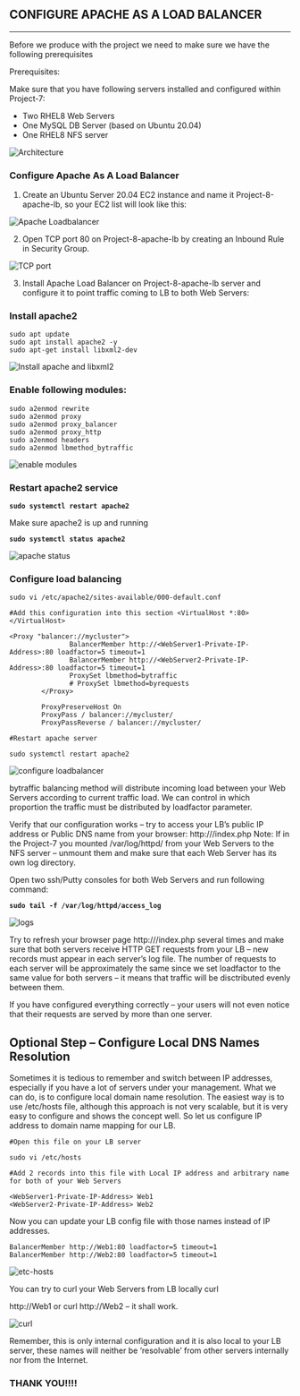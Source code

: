 ## CONFIGURE APACHE AS A LOAD BALANCER
---

Before we produce with the project we need to make sure we have the following prerequisites

Prerequisites:

Make sure that you have following servers installed and configured within Project-7:

* Two RHEL8 Web Servers
* One MySQL DB Server (based on Ubuntu 20.04)
* One RHEL8 NFS server

![Architecture](./Images/architecture%20for%20project%208.PNG)

### Configure Apache As A Load Balancer

1. Create an Ubuntu Server 20.04 EC2 instance and name it Project-8-apache-lb, so your EC2 list will look like this:

![Apache Loadbalancer](./Images/apache%20load-balancer%20instance.PNG)


2. Open TCP port 80 on Project-8-apache-lb by creating an Inbound Rule in Security Group.

![TCP port](./Images/TCp%20port%2080.PNG)

3. Install Apache Load Balancer on Project-8-apache-lb server and configure it to point traffic coming to LB to both Web Servers:

### Install apache2
```
sudo apt update
sudo apt install apache2 -y
sudo apt-get install libxml2-dev
```
![Install apache and libxml2](./Images/apache%20install%20and%20libxml2.PNG)

### Enable following modules:
```
sudo a2enmod rewrite
sudo a2enmod proxy
sudo a2enmod proxy_balancer
sudo a2enmod proxy_http
sudo a2enmod headers
sudo a2enmod lbmethod_bytraffic
```
![enable modules](./Images/Enable%20modules.PNG)

### Restart apache2 service

**`sudo systemctl restart apache2`**

Make sure apache2 is up and running

**`sudo systemctl status apache2`**

![apache status](./Images/apache2%20running.PNG)

### Configure load balancing

```
sudo vi /etc/apache2/sites-available/000-default.conf

#Add this configuration into this section <VirtualHost *:80>  </VirtualHost>

<Proxy "balancer://mycluster">
               BalancerMember http://<WebServer1-Private-IP-Address>:80 loadfactor=5 timeout=1
               BalancerMember http://<WebServer2-Private-IP-Address>:80 loadfactor=5 timeout=1
               ProxySet lbmethod=bytraffic
               # ProxySet lbmethod=byrequests
        </Proxy>

        ProxyPreserveHost On
        ProxyPass / balancer://mycluster/
        ProxyPassReverse / balancer://mycluster/

#Restart apache server

sudo systemctl restart apache2
```

![configure loadbalancer](./Images/configure%20loadbalancer.PNG)


bytraffic balancing method will distribute incoming load between your Web Servers according to current traffic load. We can control in which proportion the traffic must be distributed by loadfactor parameter.


Verify that our configuration works – try to access your LB’s public IP address or Public DNS name from your browser:
http://<Load-Balancer-Public-IP-Address-or-Public-DNS-Name>/index.php
Note: If in the Project-7 you mounted /var/log/httpd/ from your Web Servers to the NFS server – unmount them and make sure that each Web Server has its own log directory.

Open two ssh/Putty consoles for both Web Servers and run following command:

**`sudo tail -f /var/log/httpd/access_log`**

![logs](./Images/logs.PNG)

Try to refresh your browser page http://<Load-Balancer-Public-IP-Address-or-Public-DNS-Name>/index.php several times and make sure that both servers receive HTTP GET requests from your LB – new records must appear in each server’s log file. The number of requests to each server will be approximately the same since we set loadfactor to the same value for both servers – it means that traffic will be disctributed evenly between them.


If you have configured everything correctly – your users will not even notice that their requests are served by more than one server.



## Optional Step – Configure Local DNS Names Resolution

Sometimes it is tedious to remember and switch between IP addresses, especially if you have a lot of servers under your management.
What we can do, is to configure local domain name resolution. The easiest way is to use /etc/hosts file, although this approach is not very scalable, but it is very easy to configure and shows the concept well. So let us configure IP address to domain name mapping for our LB.

```
#Open this file on your LB server

sudo vi /etc/hosts

#Add 2 records into this file with Local IP address and arbitrary name for both of your Web Servers

<WebServer1-Private-IP-Address> Web1
<WebServer2-Private-IP-Address> Web2
```


Now you can update your LB config file with those names instead of IP addresses.

```
BalancerMember http://Web1:80 loadfactor=5 timeout=1
BalancerMember http://Web2:80 loadfactor=5 timeout=1
```
![etc-hosts](./Images/sudo%20vi%20etc-hosts.PNG)

You can try to curl your Web Servers from LB locally curl

 http://Web1 or curl http://Web2 – it shall work.

![curl](./Images/curl%20web2.PNG)

Remember, this is only internal configuration and it is also local to your LB server, these names will neither be ‘resolvable’ from other servers internally nor from the Internet.

### THANK YOU!!!!